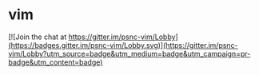 # vim

[![Join the chat at https://gitter.im/psnc-vim/Lobby](https://badges.gitter.im/psnc-vim/Lobby.svg)](https://gitter.im/psnc-vim/Lobby?utm_source=badge&utm_medium=badge&utm_campaign=pr-badge&utm_content=badge)
